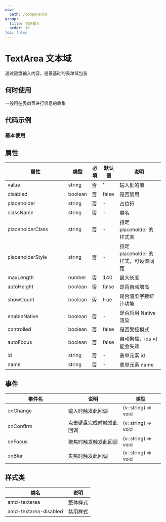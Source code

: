```yaml
---
nav:
  path: /components
group:
  title: 信息输入
  order: 10
toc: false
---
```


# TextArea 文本域
通过键盘输入内容，是最基础的表单域包装
## 何时使用
一般用在表单页进行信息的收集

## 代码示例
### 基本使用
<code src='../../demo/pages/TextArea'></code>

## 属性
| 属性 | 类型 | 必填 | 默认值 | 说明 |
| -----|-----|-----|-----|----- |
| value | string | 否 | '' | 输入框的值 |
| disabled | boolean | 否 | false | 是否禁用 |
| placeholder | string | 否 | - | 占位符 |
| className | string | 否 | - | 类名 |
| placeholderClass | string | 否 | - | 指定 placeholder 的样式类 |
| placeholderStyle | string | 否 | - | 指定 placeholder 的样式，可设置间距 |
| maxLength | number | 否 | 140 | 最大长度 |
| autoHeight | boolean | 否 | false | 是否自动增高 |
| showCount | boolean | 否 | true | 是否渲染字数统计功能 |
| enableNative | boolean | 否 | - | 是否启用 Native 渲染 |
| controlled | boolean | 否 | false | 是否受控模式 |
| autoFocus | boolean | 否 | false | 自动聚焦，ios 可能会失效 |
| id | string | 否 | - | 表单元素 id |
| name | string | 否 | - | 表单元素 name |


## 事件
| 事件名 | 说明 | 类型 |
| -----|-----|-----|
| onChange | 输入时触发此回调 | (v: string) => void |
| onConfirm | 	点击键盘完成时触发此回调 | (v: string) => void |
| onFocus | 聚焦时触发触发此回调 | (v: string) => void |
| onBlur | 失焦时触发此回调 | (v: string) => void |

## 样式类
| 类名 | 说明 | 
| -----|-----|
| amd-textarea | 	整体样式 |
| amd-textarea-disabled | 	禁用样式 |

<style> 
table th:first-of-type { width: 180px; }
.__dumi-default-layout-content article table:first-of-type th:nth-of-type(2) {
    width: 140px;
}
.__dumi-default-layout-content article table:first-of-type th:nth-of-type(3) {
    width: 30px;
}
.__dumi-default-layout-content article table:first-of-type th:nth-of-type(4) {
    width: 50px;
}
.__dumi-default-layout-content article table:nth-of-type(3) th:first-of-type {
    width: 300px;
}
</style> 